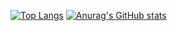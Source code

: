 [![Top Langs](https://github-readme-stats.vercel.app/api/top-langs/?username=jaehoseok)](https://github.com/jaehoseok/github-readme-stats)
[![Anurag's GitHub stats](https://github-readme-stats.vercel.app/api?username=jaehoseok)](https://github.com/jaehoseok/github-readme-stats)
